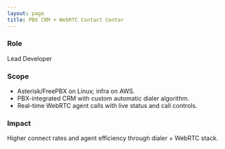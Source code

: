 ```yaml
---
layout: page
title: PBX CRM + WebRTC Contact Center
---
```


### Role
Lead Developer

### Scope
- Asterisk/FreePBX on Linux; infra on AWS.
- PBX-integrated CRM with custom automatic dialer algorithm.
- Real-time WebRTC agent calls with live status and call controls.

### Impact
Higher connect rates and agent efficiency through dialer + WebRTC stack.

